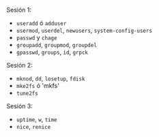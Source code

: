 Sesión 1:
+ `useradd` ó `adduser`
+ `usermod`, `userdel`, `newusers`, `system-config-users`
+ `passwd` y `chage`
+ `groupadd`, `groupmod`, `groupdel`
+ `gpasswd`, `groups`, `id`, `grpck`

Sesión 2:
+ `mknod`, `dd`, `losetup`, `fdisk`
+ `mke2fs` ó 'mkfs'
+ `tune2fs`


Sesión 3:
+ `uptime`, `w`, `time`
+ `nice`, `renice`

